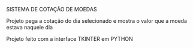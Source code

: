SISTEMA DE COTAÇÃO DE MOEDAS

Projeto pega a cotação do dia selecionado e mostra o valor que a moeda estava naquele dia


Projeto feito com a interface TKINTER em PYTHON
